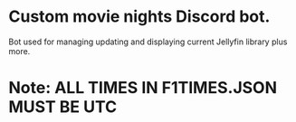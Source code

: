 # Custom movie nights Discord bot.
Bot used for managing updating and displaying current Jellyfin library plus more.

# Note: ALL TIMES IN F1TIMES.JSON MUST BE UTC